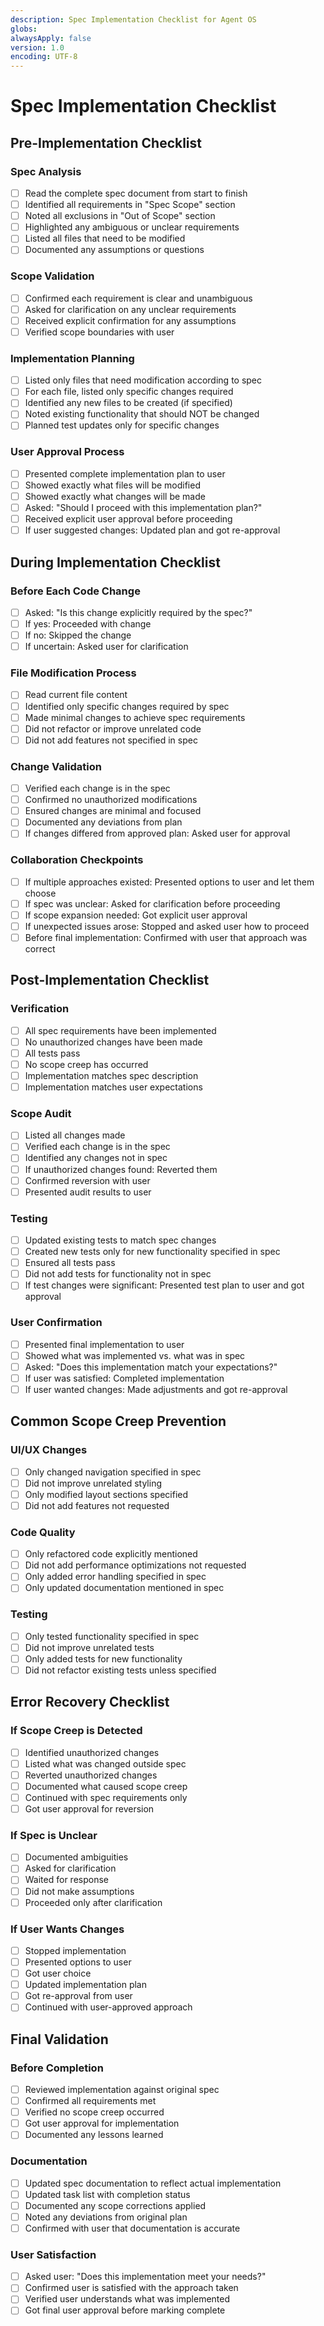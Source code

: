 ```yaml
---
description: Spec Implementation Checklist for Agent OS
globs:
alwaysApply: false
version: 1.0
encoding: UTF-8
---
```


# Spec Implementation Checklist

## Pre-Implementation Checklist

### Spec Analysis
- [ ] Read the complete spec document from start to finish
- [ ] Identified all requirements in "Spec Scope" section
- [ ] Noted all exclusions in "Out of Scope" section
- [ ] Highlighted any ambiguous or unclear requirements
- [ ] Listed all files that need to be modified
- [ ] Documented any assumptions or questions

### Scope Validation
- [ ] Confirmed each requirement is clear and unambiguous
- [ ] Asked for clarification on any unclear requirements
- [ ] Received explicit confirmation for any assumptions
- [ ] Verified scope boundaries with user

### Implementation Planning
- [ ] Listed only files that need modification according to spec
- [ ] For each file, listed only specific changes required
- [ ] Identified any new files to be created (if specified)
- [ ] Noted existing functionality that should NOT be changed
- [ ] Planned test updates only for specific changes

### User Approval Process
- [ ] Presented complete implementation plan to user
- [ ] Showed exactly what files will be modified
- [ ] Showed exactly what changes will be made
- [ ] Asked: "Should I proceed with this implementation plan?"
- [ ] Received explicit user approval before proceeding
- [ ] If user suggested changes: Updated plan and got re-approval

## During Implementation Checklist

### Before Each Code Change
- [ ] Asked: "Is this change explicitly required by the spec?"
- [ ] If yes: Proceeded with change
- [ ] If no: Skipped the change
- [ ] If uncertain: Asked user for clarification

### File Modification Process
- [ ] Read current file content
- [ ] Identified only specific changes required by spec
- [ ] Made minimal changes to achieve spec requirements
- [ ] Did not refactor or improve unrelated code
- [ ] Did not add features not specified in spec

### Change Validation
- [ ] Verified each change is in the spec
- [ ] Confirmed no unauthorized modifications
- [ ] Ensured changes are minimal and focused
- [ ] Documented any deviations from plan
- [ ] If changes differed from approved plan: Asked user for approval

### Collaboration Checkpoints
- [ ] If multiple approaches existed: Presented options to user and let them choose
- [ ] If spec was unclear: Asked for clarification before proceeding
- [ ] If scope expansion needed: Got explicit user approval
- [ ] If unexpected issues arose: Stopped and asked user how to proceed
- [ ] Before final implementation: Confirmed with user that approach was correct

## Post-Implementation Checklist

### Verification
- [ ] All spec requirements have been implemented
- [ ] No unauthorized changes have been made
- [ ] All tests pass
- [ ] No scope creep has occurred
- [ ] Implementation matches spec description
- [ ] Implementation matches user expectations

### Scope Audit
- [ ] Listed all changes made
- [ ] Verified each change is in the spec
- [ ] Identified any changes not in spec
- [ ] If unauthorized changes found: Reverted them
- [ ] Confirmed reversion with user
- [ ] Presented audit results to user

### Testing
- [ ] Updated existing tests to match spec changes
- [ ] Created new tests only for new functionality specified in spec
- [ ] Ensured all tests pass
- [ ] Did not add tests for functionality not in spec
- [ ] If test changes were significant: Presented test plan to user and got approval

### User Confirmation
- [ ] Presented final implementation to user
- [ ] Showed what was implemented vs. what was in spec
- [ ] Asked: "Does this implementation match your expectations?"
- [ ] If user was satisfied: Completed implementation
- [ ] If user wanted changes: Made adjustments and got re-approval

## Common Scope Creep Prevention

### UI/UX Changes
- [ ] Only changed navigation specified in spec
- [ ] Did not improve unrelated styling
- [ ] Only modified layout sections specified
- [ ] Did not add features not requested

### Code Quality
- [ ] Only refactored code explicitly mentioned
- [ ] Did not add performance optimizations not requested
- [ ] Only added error handling specified in spec
- [ ] Only updated documentation mentioned in spec

### Testing
- [ ] Only tested functionality specified in spec
- [ ] Did not improve unrelated tests
- [ ] Only added tests for new functionality
- [ ] Did not refactor existing tests unless specified

## Error Recovery Checklist

### If Scope Creep is Detected
- [ ] Identified unauthorized changes
- [ ] Listed what was changed outside spec
- [ ] Reverted unauthorized changes
- [ ] Documented what caused scope creep
- [ ] Continued with spec requirements only
- [ ] Got user approval for reversion

### If Spec is Unclear
- [ ] Documented ambiguities
- [ ] Asked for clarification
- [ ] Waited for response
- [ ] Did not make assumptions
- [ ] Proceeded only after clarification

### If User Wants Changes
- [ ] Stopped implementation
- [ ] Presented options to user
- [ ] Got user choice
- [ ] Updated implementation plan
- [ ] Got re-approval from user
- [ ] Continued with user-approved approach

## Final Validation

### Before Completion
- [ ] Reviewed implementation against original spec
- [ ] Confirmed all requirements met
- [ ] Verified no scope creep occurred
- [ ] Got user approval for implementation
- [ ] Documented any lessons learned

### Documentation
- [ ] Updated spec documentation to reflect actual implementation
- [ ] Updated task list with completion status
- [ ] Documented any scope corrections applied
- [ ] Noted any deviations from original plan
- [ ] Confirmed with user that documentation is accurate

### User Satisfaction
- [ ] Asked user: "Does this implementation meet your needs?"
- [ ] Confirmed user is satisfied with the approach taken
- [ ] Verified user understands what was implemented
- [ ] Got final user approval before marking complete 
